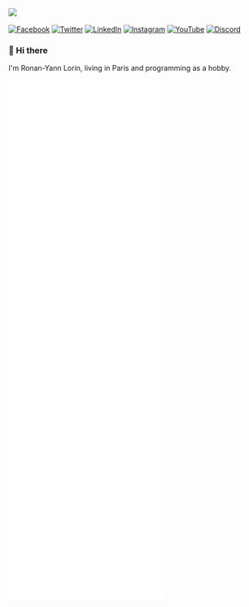 ![](https://komarev.com/ghpvc/?username=rylorin&style=flat-square)

[![Facebook](https://img.shields.io/badge/Facebook-100000.svg?&style=flat-square&logo=facebook&logoColor=white)](https://facebook.com/rylorin) 
[![Twitter](https://img.shields.io/badge/Twitter-100000.svg?&style=flat-square&logo=twitter&logoColor=white)](https://twitter.com/rylorin) 
[![LinkedIn](https://img.shields.io/badge/LinkedIn-100000.svg?&style=flat-square&logo=linkedin&logoColor=white)](https://www.linkedin.com/in/ronan-yann-lorin-442125/) 
[![Instagram](https://img.shields.io/badge/Instagram-100000.svg?&style=flat-square&logo=instagram&logoColor=white)](https://www.instagram.com/rylorin1/)
[![YouTube](https://img.shields.io/badge/YouTube-100000.svg?&style=flat-square&logo=youtube&logoColor=white)](https://www.youtube.com/channel/UC07dIDBiek-GYf8wGvKqTTQ)
[![Discord](https://img.shields.io/badge/Discord-100000.svg?&style=flat-square&logo=youtube&logoColor=white)](https://discordapp.com/users/467417724373696512)

### 👋 Hi there

I'm Ronan-Yann Lorin, living in Paris and programming as a hobby.

![Metrics](/github-metrics.svg)
